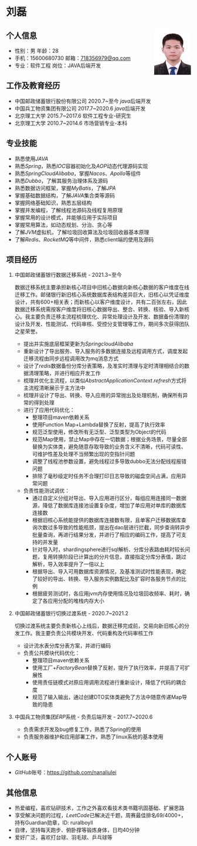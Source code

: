 # 刘磊

## 个人信息<img src="resume.assets/证件照-1625703907369.jpg" alt="证件照" style="zoom:28%;float:right" />

* 性别：男                                                   年龄：28
* 手机：15600680730                               邮箱：718356979@qq.com
* 专业：软件工程                                        岗位：JAVA后端开发

## 工作及教育经历

* 中国邮政储蓄银行股份有限公司             2020.7~至今                            $java$后端开发
* 中国兵工物资集团有限公司                     2017.7~2020.6                       $java$后端开发
* 北京理工大学                                            2015.7~2017.6                       软件工程专业-研究生
* 北京理工大学                                            2010.7~2014.6                       市场营销专业-本科

## 专业技能

* 熟悉使用$JAVA$
* 熟悉$Spring$，熟悉$IOC$容器初始化及$AOP$动态代理源码实现
* 熟悉$SpringCloud Alibaba$，掌握$Nacos$、$Apollo$等组件
* 熟悉$Dubbo$，了解其服务治理体系及源码
* 熟悉数据访问框架，掌握$MyBatis$，了解$JPA$
* 掌握基础数据结构，了解$JAVA$集合类等源码
* 掌握网络基础知识，熟悉五层结构
* 掌握并发编程，了解线程池源码及线程复用原理
* 掌握常用的设计模式，并能够应用于实际项目
* 掌握常用算法，如动态规划、分治、贪心等
* 了解$JVM$虚拟机，了解垃圾回收算法及垃圾回收器基本原理
* 了解$Redis$、$RocketMQ$等中间件，熟悉client端的使用及源码

## 项目经历

1. 中国邮政储蓄银行数据迁移系统 - 2021.3~至今

   数据迁移系统主要承担新核心项目中旧核心数据向新核心数据的客户维度在线迁移工作。邮储银行新旧核心系统数据库表结构差异巨大，旧核心以凭证维度设计，共有600+相关表；而新核心以客户维度设计，共有二百张左右，因此数据迁移系统需按客户维度将旧核心数据导出、整合、转换、核验、导入新核心。我主要负责迁移主流程梳理优化、异常处理设计及开发、数据备份清理的设计及开发、性能测试、代码审核、受控分支管理等工作，期间多次获得团队之星荣誉。

   * 提出并实施底层框架更新为$Springcloud Alibaba$
   * 重新设计了导出服务、导入服务的多数据连接及远程调用方式，调度发起迁移流程由同步远程调用改为mq消息方式
   * 设计了$redis$数据备份分库分表策略，及准实时清理与定时清理相结合的数据清理策略，并进行相应开发工作
   * 梳理并优化主流程，以类似$AbstractApplicationContext.refresh$方式将主流程清晰展示于主方法中
   * 梳理并设计了导出、转换、导入应用的异常抛出及处理机制，确保所有异常的得到处理
   * 进行了应用代码优化：
     * 整理项目maven依赖关系
     * 使用Function Map+Lambda替换了反射，提高了执行效率
     * 规范泛型使用，修改所有无泛型、泛型类型为Object的代码
     * 规范Map使用，禁止Map中存在一切数据；根据业务场景，尽量全部替换为实体类，避免随意存取导致的业务含义不清晰，代码可读性、可维护性差及处理不当频繁出现的空指针问题
     * 调整了线程池参数设置，避免线程过多导致dubbo无法分配线程报错问题
     * 排除了毫秒级定时任务不合理打印日志导致的磁盘空间占满，应用异常问题
   * 负责性能测试调优：
     * 通过自定义分组对导出、导入应用进行区分，每组应用连接同一数据源，降低了数据库连接池设置复杂度，增加了单应用对单库的数据库连接数
     * 根据旧核心系统能提供的数据库连接数有限，且单客户迁移数据库查询次数过多导致的性能瓶颈，提出在dao层进行拦截，同步查询转异步批量查询，再进行结果分发，并进行了相应的编码工作，提高了可支持的并发量
     * 针对导入时，shardingsphere进行sql解析、分库分表路由耗时较长问题，复用转换阶段已计算出的分片信息，直接指定分库分表值，跳过解析，导入效率提升了一倍以上
     * 根据导出、导入可用数据库资源情况，及基准测试时性能表现，确定了较好的导出、转换、导入服务实例数配比及扩容时各服务节点的比例
     * 根据疲劳测试时，各应用jvm内存使用情况及垃圾回收频率、耗时，确定了各应用分配的堆栈内存大小

2. 中国邮政储蓄银行切换过渡系统 - 2020.7~2021.2

   切换过渡系统主要负责新核心上线后，数据迁移完成前，交易向新旧核心的分发工作。我主要负责公共模块开发、代码重构及代码审核工作

   * 设计流水表分库分表方案，并进行编码
   * 负责公共模块代码优化：
     * 整理项目maven依赖关系
     * 使用工厂+$FactoryBean$替换了反射，提升了执行效率，并提高了可扩展性
     * 使用责任链模式对原应用调用流程进行重新设计，降低了代码的耦合度
     * 规范了输入输出，通过创建DTO实体类避免了方法中随意传递Map导致的隐患

3. 中国兵工物资集团$ERP$系统 - 负责后端开发 - 2017.7~2020.6
   * 负责需求开发及bug修复工作，熟悉了Spring的使用
   * 负责服务器维护和应用部署工作，熟悉了linux系统的基本使用

## 个人账号

* $GitHub$账号：https://github.com/nanaliulei

## 其他信息

* 热爱编程，喜欢钻研技术，工作之外喜欢看技术类书籍巩固基础、扩展思路
* 享受解决问题的过程，$LeetCode$已解决近千题，周赛最佳排名69/4000+，持有Guardian勋章，ID: ruralboyll
* 自律，坚持每天跑步、俯卧撑等锻炼身体，日均40分钟
* 爱好广泛，喜欢打台球、羽毛球、乒乓球等